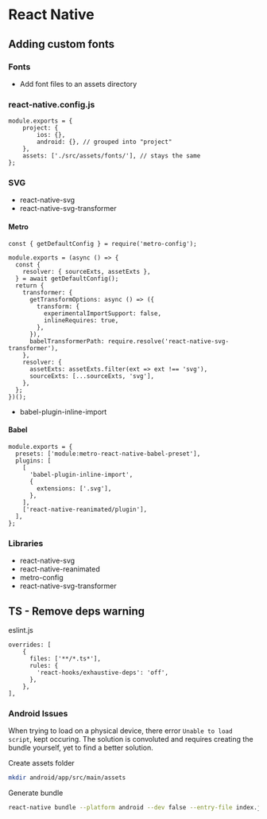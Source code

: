 # React Native

## Adding custom fonts

### Fonts
- Add font files to an assets directory

### react-native.config.js
```
module.exports = {
    project: {
        ios: {},
        android: {}, // grouped into "project"
    },
    assets: ['./src/assets/fonts/'], // stays the same
};
```

### SVG
- react-native-svg
- react-native-svg-transformer
#### Metro
```
const { getDefaultConfig } = require('metro-config');

module.exports = (async () => {
  const {
    resolver: { sourceExts, assetExts },
  } = await getDefaultConfig();
  return {
    transformer: {
      getTransformOptions: async () => ({
        transform: {
          experimentalImportSupport: false,
          inlineRequires: true,
        },
      }),
      babelTransformerPath: require.resolve('react-native-svg-transformer'),
    },
    resolver: {
      assetExts: assetExts.filter(ext => ext !== 'svg'),
      sourceExts: [...sourceExts, 'svg'],
    },
  };
})();
```
- babel-plugin-inline-import
#### Babel
```
module.exports = {
  presets: ['module:metro-react-native-babel-preset'],
  plugins: [
    [
      'babel-plugin-inline-import',
      {
        extensions: ['.svg'],
      },
    ],
    ['react-native-reanimated/plugin'],
  ],
};

```

### Libraries
- react-native-svg
- react-native-reanimated
- metro-config
- react-native-svg-transformer

## TS - Remove deps warning
eslint.js
```
overrides: [
    {
      files: ['**/*.ts*'],
      rules: {
        'react-hooks/exhaustive-deps': 'off',
      },
    },
],
```

### Android Issues
When trying to load on a physical device, there error `Unable to load script`, kept occuring. The solution is convoluted and requires creating the bundle yourself, yet to find a better solution.

Create assets folder
```bash
mkdir android/app/src/main/assets
```

Generate bundle
```bash
react-native bundle --platform android --dev false --entry-file index.js --bundle-output android/app/src/main/assets/index.android.bundle --assets-dest android/app/src/main/res
```
